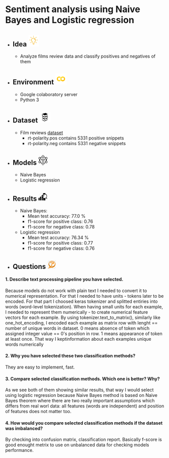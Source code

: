 # Sentiment analysis using Naive Bayes and Logistic regression
* ## Idea ![](https://github.com/Antanskas/Sentiment_analysis/blob/master/repository_images/idea.png)
  * Analyze films review data and classify positives and negatives of them
* ## Environment ![colab img](https://github.com/Antanskas/Sentiment_analysis/blob/master/repository_images/colab.png)
  * Google colaboratory server
  * Python 3
* ## Dataset ![](https://github.com/Antanskas/Sentiment_analysis/blob/master/repository_images/books.png)
  * Film reviews [dataset](http://www.cs.cornell.edu/people/pabo/movie-review-data/rt-polaritydata.tar.gz)
    * rt-polarity.pos contains 5331 positive snippets
    * rt-polarity.neg contains 5331 negative snippets
* ## Models ![](https://github.com/Antanskas/Sentiment_analysis/blob/master/repository_images/model.png)
  * Naive Bayes
  * Logistic regression
* ## Results ![](https://github.com/Antanskas/Sentiment_analysis/blob/master/repository_images/results.png)
  * Naive Bayes: 
    * Mean test accuracy: 77.0 %
    * f1-score for positive class: 0.76
    * f1-score for negative class: 0.78
  * Logistic regression
    * Mean test accuracy: 76.34 %
    * f1-score for positive class: 0.77
    * f1-score for negative class: 0.76
* ## Questions ![](https://github.com/Antanskas/Sentiment_analysis/blob/master/repository_images/questions.png)
 #### 1. Describe text processing pipeline you have selected.  
 Because models do not work with plain text I needed to convert it to numerical representation. For that I needed to have units - tokens later to be encoded. For that part I choosed keras tokenizer and splitted entiries into words (word-level tokenization). When having small units for each example, I needed to represent them numerically - to create numerical feature vectors for each example. By using tokenizer.text_to_matrix(), similarly like one_hot_encoding, I encoded each example as matrix row with lenght == number of unique words in dataset. 0 means absence of token which assigned integer value == 0's position in row. 1 means appearance of token at least once. That way I keptinformation about each examples unique words numerically
 #### 2. Why you have selected these two classification methods?    
 They are easy to implement, fast.
 #### 3. Compare selected classification methods. Which one is better? Why?  
 As we see both of them showing similar results, that way I would select using logistic regression because Naive Bayes method is based on Naive Bayes theorem where there are two really important assumptions which differs from real worl data: all features (words are independent) and position of features does not matter too.
 #### 4. How would you compare selected classification methods if the dataset was imbalanced?  
 By checking into confusion matrix, classification report. Basically f-score is good enought metrix to use on unbalanced data for checking models performance.
 
